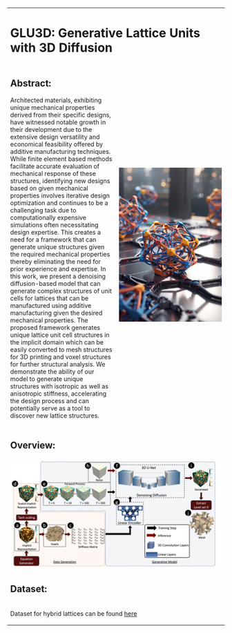 <table>
  <tr>
    <td colspan="2">
      <h1>GLU3D: Generative Lattice Units with 3D Diffusion</h1>
    </td>
  </tr>
  <tr>
    <td width="50%">
      <h2>Abstract:</h2>
      <p>Architected materials, exhibiting unique mechanical properties derived from their specific designs, have witnessed notable growth in their development due to the extensive design versatility and economical feasibility offered by additive manufacturing techniques. While finite element based methods facilitate accurate evaluation of mechanical response of these structures, identifying new designs based on given mechanical properties involves iterative design optimization and continues to be a challenging task due to computationally expensive simulations often necessitating design expertise. This creates a need for a framework that can generate unique structures given the required mechanical properties thereby eliminating the need for prior experience and expertise. In this work, we present a denoising diffusion-based model that can generate complex structures of unit cells for lattices that can be manufactured using additive manufacturing given the desired mechanical properties. The proposed framework generates unique lattice unit cell structures in the implicit domain which can be easily converted to mesh structures for 3D printing and voxel structures for further structural analysis. We demonstrate the ability of our model to generate unique structures with isotropic as well as anisotropic stiffness, accelerating the design process and can potentially serve as a tool to discover new lattice structures.</p>
    </td>
    <td width="50%" align="right">
      <img src="./assets/DreamShaper_v7_A_neural_network_named_GLU3D_generates_3d_latti_0.jpg" alt="GLU3D" width="800"/>
    </td>
  </tr>

<tr>
    <td colspan="2">
    <h2>Overview:</h2>
    </td>
    </tr>
    <tr>
    <td colspan="2">
    <img src="./assets/overview_1.png">
    </td>
    </tr>

<tr>
    <td colspan="2">
    <h2>Dataset:</h2>
    </td>
    </tr>
    <tr>
    <td colspan="2">
    <p>Dataset for hybrid lattices can be found <a href="https://drive.google.com/drive/folders/1XJWHdtBtyNhfUQIkRK1XpGOgtaVkBXnp?usp=sharing">here </a> </p>
    </td>
    </tr>




</table>
